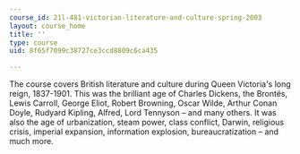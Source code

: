 ```yaml
---
course_id: 21l-481-victorian-literature-and-culture-spring-2003
layout: course_home
title: ''
type: course
uid: 8f65f7099c38727ce3ccd8809c6ca435

---
```

The course covers British literature and culture during Queen Victoria's long reign, 1837-1901. This was the brilliant age of Charles Dickens, the Brontës, Lewis Carroll, George Eliot, Robert Browning, Oscar Wilde, Arthur Conan Doyle, Rudyard Kipling, Alfred, Lord Tennyson – and many others. It was also the age of urbanization, steam power, class conflict, Darwin, religious crisis, imperial expansion, information explosion, bureaucratization – and much more.
